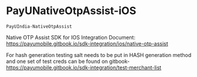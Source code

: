 # PayUNativeOtpAssist-iOS
    PayUIndia-NativeOtpAssist
Native OTP Assist SDK for IOS
Integration Document: https://payumobile.gitbook.io/sdk-integration/ios/native-otp-assist

For hash generation testing salt needs to be put in HASH generation method and one set of test creds can be found on gitbook- https://payumobile.gitbook.io/sdk-integration/test-merchant-list 
